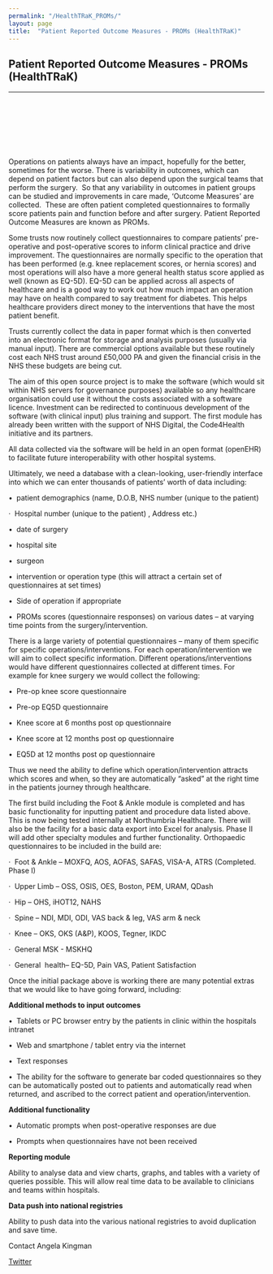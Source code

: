```yaml
---
permalink: "/HealthTRaK_PROMs/"
layout: page
title:  "Patient Reported Outcome Measures - PROMs (HealthTRaK)"
---
```


<section class="bg-primary text-white" id="about" style="padding-bottom:50px">
      <div class="container text-center">
        <h2 class="mb-4">Patient Reported Outcome Measures - PROMs (HealthTRaK)</h2>
       </div>
       <hr class="light my-4">
</section>

<section id="PROMs" style="padding-top:50px">
      <div class="container">
        <div class="row">
          <div class="col-lg-12">
<p>Operations on patients always have an impact, hopefully for the better, sometimes for the worse. There is variability in outcomes, which can depend on patient factors but can also depend upon the surgical teams that perform the surgery. &nbsp;So that any variability in outcomes in patient groups can be studied and improvements in care made, ‘Outcome Measures’ are collected.&nbsp; These are often patient completed questionnaires to formally score patients pain and function before and after surgery. Patient Reported Outcome Measures are known as PROMs.<br>
</p>

<p>Some trusts now routinely collect questionnaires to compare patients’ pre-operative and post-operative scores to inform clinical practice and drive improvement. The questionnaires are normally specific to the operation that has been performed (e.g. knee replacement scores, or hernia scores) and most operations will also have a more general health status score applied as well (known as EQ-5D). EQ-5D can be applied across all aspects of healthcare and is a good way to work out how much impact an operation may have on health compared to say treatment for diabetes. This helps healthcare providers direct money to the interventions that have the most patient benefit.</p>

<p>Trusts currently collect the data in paper format which is then converted into an electronic format for storage and analysis purposes (usually via manual input). There are commercial options available but these routinely cost each NHS trust around £50,000 PA and given the financial crisis in the NHS these budgets are being cut.</p>

<p>The aim of this open source project is to make the software (which would sit within NHS servers for governance purposes) available so any healthcare organisation could use it without the costs associated with a software licence. Investment can be redirected to continuous development of the software (with clinical input) plus training and support. The first module has already been written with the support of NHS Digital, the Code4Health initiative and its partners.</p>

<p>All data collected via the software will be held in an open format (openEHR) to facilitate future interoperability with other hospital systems.</p>

<p>Ultimately, we need a database with a clean-looking, user-friendly interface into which we can enter thousands of patients’ worth of data including:</p>

<p>•&nbsp; patient demographics (name, D.O.B, NHS number (unique to the patient)</p>

<p>·<span>&nbsp; </span>Hospital number (unique to the patient) , Address etc.)</p>

<p>•&nbsp; date of surgery</p>

<p>•&nbsp; hospital site</p>

<p>•&nbsp; surgeon</p>

<p>•&nbsp; intervention or operation type (this will attract a certain set of questionnaires at set times)</p>

<p>•&nbsp; Side of operation if appropriate</p>

<p>•&nbsp; PROMs scores (questionnaire responses) on various dates – at varying time points from the surgery/intervention. </p>

<p>There is a large variety of potential questionnaires – many of them specific for specific operations/interventions. For each operation/intervention we will aim to collect specific information. Different operations/interventions would have different questionnaires collected at different times. For example for knee surgery we would collect the following:</p>

<p>•&nbsp; Pre-op knee score questionnaire</p>

<p>•&nbsp; Pre-op EQ5D questionnaire</p>

<p>•&nbsp; Knee score at 6 months post op questionnaire</p>

<p>•&nbsp; Knee score at 12 months post op questionnaire</p>

<p>•&nbsp; EQ5D at 12 months post op questionnaire</p>

<p>Thus we need the ability to define which operation/intervention attracts which scores and when, so they are automatically “asked” at the right time in the patients journey through healthcare.</p>

<p>The first build including the Foot &amp; Ankle module is completed and has basic functionality for inputting patient and procedure data listed above. This is now being tested internally at Northumbria Healthcare. There will also be the facility for a basic data export into Excel for analysis. Phase II will add other specialty modules and further functionality. Orthopaedic questionnaires to be included in the build are:</p>

<p>·<span>&nbsp; </span>Foot &amp; Ankle – MOXFQ, AOS, AOFAS, SAFAS, VISA-A, ATRS (Completed. Phase I)</p>

<p>·<span>&nbsp; </span>Upper Limb – OSS, OSIS, OES, Boston, PEM, URAM, QDash </p>

<p>·<span>&nbsp; </span>Hip – OHS, iHOT12, NAHS</p>

<p>·<span>&nbsp; </span>Spine – NDI, MDI, ODI, VAS back &amp; leg, VAS arm &amp; neck</p>

<p>·<span>&nbsp; </span>Knee – OKS, OKS (A&amp;P), KOOS, Tegner, IKDC</p>

<p>·<span>&nbsp; </span>General MSK - MSKHQ</p>

<p>·<span>&nbsp; </span>General &nbsp;health– EQ-5D, Pain VAS, Patient Satisfaction </p>

<p>Once the initial package above is working there are many potential extras that we would like to have going forward, including:</p>

<p><b>Additional methods to input outcomes</b></p>

<p>•&nbsp; Tablets or PC browser entry by the patients in clinic within the hospitals intranet</p>

<p>•&nbsp; Web and smartphone / tablet entry via the internet</p>

<p>•&nbsp; Text responses</p>

<p>•&nbsp; The ability for the software to generate bar coded questionnaires so they can be automatically posted out to patients and automatically read when returned, and ascribed to the correct patient and operation/intervention.</p>

<p><b>Additional functionality</b></p>

<p>•&nbsp; Automatic prompts when post-operative responses are due</p>

<p>•&nbsp; Prompts when questionnaires have not been received</p>

<p><b>Reporting module</b></p>

<p>Ability to analyse data and view charts, graphs, and tables with a variety of queries possible. This will allow real time data to be available to clinicians and teams within hospitals.</p>

<p><b>Data push into national registries</b></p>

<p>Ability to push data into the various national registries to avoid duplication and save time.</p>

<p>Contact Angela Kingman <a href="mailto:angela.kingman@northumbria-healthcare.nhs.uk"></p>
<p>Twitter <a href="https://twitter.com/outcomes_proms"></p>
<br>
</div>
	  </div>
	  </div>
    </section>
